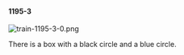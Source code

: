 #### 1195-3
![train-1195-3-0.png](https://github.com/lil-lab/nlvr/raw/master/nlvr/train/images/21/train-1195-3-0.png "train-1195-3-0.png")

There is a box with a black circle and a blue circle.